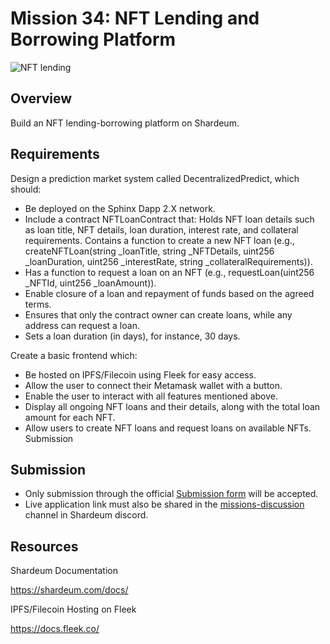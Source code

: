 # Mission 34: NFT Lending and Borrowing Platform

<img src="images/download.jpeg" alt="NFT lending"/>

## Overview

Build an NFT lending-borrowing platform on Shardeum.

## Requirements

Design a prediction market system called DecentralizedPredict, which should:

- Be deployed on the Sphinx Dapp 2.X network.
- Include a contract NFTLoanContract that: Holds NFT loan details such as loan title, NFT details, loan duration, interest rate, and collateral requirements. Contains a function to create a new NFT loan (e.g., createNFTLoan(string _loanTitle, string _NFTDetails, uint256 _loanDuration, uint256 _interestRate, string _collateralRequirements)).
- Has a function to request a loan on an NFT (e.g., requestLoan(uint256 _NFTId, uint256 _loanAmount)).
- Enable closure of a loan and repayment of funds based on the agreed terms.
- Ensures that only the contract owner can create loans, while any address can request a loan.
- Sets a loan duration (in days), for instance, 30 days.
           
Create a basic frontend which:

- Be hosted on IPFS/Filecoin using Fleek for easy access.
- Allow the user to connect their Metamask wallet with a button.
- Enable the user to interact with all features mentioned above.
- Display all ongoing NFT loans and their details, along with the total loan amount for each NFT.
- Allow users to create NFT loans and request loans on available NFTs.
Submission


## Submission
- Only submission through the official [Submission form](https://forms.gle/mXN3a3EQHz52ShWS8) will be accepted.
- Live application link must also be shared in the [missions-discussion](https://discord.com/channels/933959587462254612/1039929816843038750) channel in Shardeum discord. 


## Resources

Shardeum Documentation

https://shardeum.com/docs/

IPFS/Filecoin Hosting on Fleek

https://docs.fleek.co/